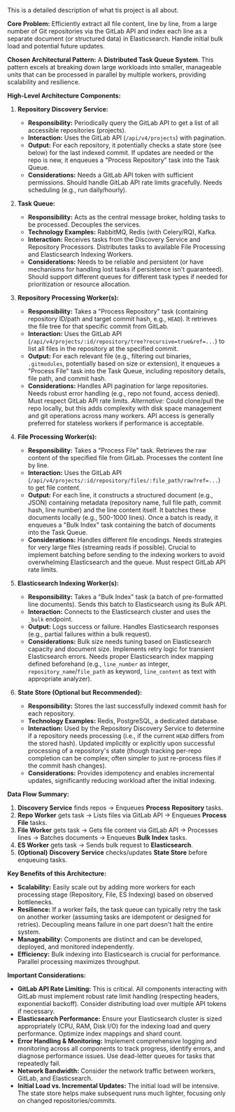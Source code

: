 This is a detailed description of what tis project is all about.

**Core Problem:** Efficiently extract all file content, line by line, from a large number of Git repositories via the GitLab API and index each line as a separate document (or structured data) in Elasticsearch. Handle initial bulk load and potential future updates.

**Chosen Architectural Pattern:** A **Distributed Task Queue System**. This pattern excels at breaking down large workloads into smaller, manageable units that can be processed in parallel by multiple workers, providing scalability and resilience.

**High-Level Architecture Components:**

1.  **Repository Discovery Service:**
    *   **Responsibility:** Periodically query the GitLab API to get a list of all accessible repositories (projects).
    *   **Interaction:** Uses the GitLab API (`/api/v4/projects`) with pagination.
    *   **Output:** For each repository, it potentially checks a state store (see below) for the last indexed commit. If updates are needed or the repo is new, it enqueues a "Process Repository" task into the Task Queue.
    *   **Considerations:** Needs a GitLab API token with sufficient permissions. Should handle GitLab API rate limits gracefully. Needs scheduling (e.g., run daily/hourly).

2.  **Task Queue:**
    *   **Responsibility:** Acts as the central message broker, holding tasks to be processed. Decouples the services.
    *   **Technology Examples:** RabbitMQ, Redis (with Celery/RQ), Kafka.
    *   **Interaction:** Receives tasks from the Discovery Service and Repository Processors. Distributes tasks to available File Processing and Elasticsearch Indexing Workers.
    *   **Considerations:** Needs to be reliable and persistent (or have mechanisms for handling lost tasks if persistence isn't guaranteed). Should support different queues for different task types if needed for prioritization or resource allocation.

3.  **Repository Processing Worker(s):**
    *   **Responsibility:** Takes a "Process Repository" task (containing repository ID/path and target commit hash, e.g., `HEAD`). It retrieves the file tree for that specific commit from GitLab.
    *   **Interaction:** Uses the GitLab API (`/api/v4/projects/:id/repository/tree?recursive=true&ref=...`) to list all files in the repository at the specified commit.
    *   **Output:** For each relevant file (e.g., filtering out binaries, `.gitmodules`, potentially based on size or extension), it enqueues a "Process File" task into the Task Queue, including repository details, file path, and commit hash.
    *   **Considerations:** Handles API pagination for large repositories. Needs robust error handling (e.g., repo not found, access denied). Must respect GitLab API rate limits. *Alternative:* Could clone/pull the repo locally, but this adds complexity with disk space management and git operations across many workers. API access is generally preferred for stateless workers if performance is acceptable.

4.  **File Processing Worker(s):**
    *   **Responsibility:** Takes a "Process File" task. Retrieves the raw content of the specified file from GitLab. Processes the content line by line.
    *   **Interaction:** Uses the GitLab API (`/api/v4/projects/:id/repository/files/:file_path/raw?ref=...`) to get file content.
    *   **Output:** For each line, it constructs a structured document (e.g., JSON) containing metadata (repository name, full file path, commit hash, line number) and the line content itself. It batches these documents locally (e.g., 500-1000 lines). Once a batch is ready, it enqueues a "Bulk Index" task containing the batch of documents into the Task Queue.
    *   **Considerations:** Handles different file encodings. Needs strategies for very large files (streaming reads if possible). Crucial to implement batching before sending to the indexing workers to avoid overwhelming Elasticsearch and the queue. Must respect GitLab API rate limits.

5.  **Elasticsearch Indexing Worker(s):**
    *   **Responsibility:** Takes a "Bulk Index" task (a batch of pre-formatted line documents). Sends this batch to Elasticsearch using its Bulk API.
    *   **Interaction:** Connects to the Elasticsearch cluster and uses the `_bulk` endpoint.
    *   **Output:** Logs success or failure. Handles Elasticsearch responses (e.g., partial failures within a bulk request).
    *   **Considerations:** Bulk size needs tuning based on Elasticsearch capacity and document size. Implements retry logic for transient Elasticsearch errors. Needs proper Elasticsearch index mapping defined beforehand (e.g., `line_number` as integer, `repository_name`/`file_path` as keyword, `line_content` as text with appropriate analyzer).

6.  **State Store (Optional but Recommended):**
    *   **Responsibility:** Stores the last successfully indexed commit hash for each repository.
    *   **Technology Examples:** Redis, PostgreSQL, a dedicated database.
    *   **Interaction:** Used by the Repository Discovery Service to determine if a repository needs processing (i.e., if the current `HEAD` differs from the stored hash). Updated implicitly or explicitly upon successful processing of a repository's state (though tracking per-repo completion can be complex; often simpler to just re-process files if the commit hash changes).
    *   **Considerations:** Provides idempotency and enables incremental updates, significantly reducing workload after the initial indexing.

**Data Flow Summary:**

1.  **Discovery Service** finds repos -> Enqueues **Process Repository** tasks.
2.  **Repo Worker** gets task -> Lists files via GitLab API -> Enqueues **Process File** tasks.
3.  **File Worker** gets task -> Gets file content via GitLab API -> Processes lines -> Batches documents -> Enqueues **Bulk Index** tasks.
4.  **ES Worker** gets task -> Sends bulk request to **Elasticsearch**.
5.  **(Optional)** **Discovery Service** checks/updates **State Store** before enqueuing tasks.

**Key Benefits of this Architecture:**

*   **Scalability:** Easily scale out by adding more workers for each processing stage (Repository, File, ES Indexing) based on observed bottlenecks.
*   **Resilience:** If a worker fails, the task queue can typically retry the task on another worker (assuming tasks are idempotent or designed for retries). Decoupling means failure in one part doesn't halt the entire system.
*   **Manageability:** Components are distinct and can be developed, deployed, and monitored independently.
*   **Efficiency:** Bulk indexing into Elasticsearch is crucial for performance. Parallel processing maximizes throughput.

**Important Considerations:**

*   **GitLab API Rate Limiting:** This is critical. All components interacting with GitLab must implement robust rate limit handling (respecting headers, exponential backoff). Consider distributing load over multiple API tokens if necessary.
*   **Elasticsearch Performance:** Ensure your Elasticsearch cluster is sized appropriately (CPU, RAM, Disk I/O) for the indexing load and query performance. Optimize index mappings and shard count.
*   **Error Handling & Monitoring:** Implement comprehensive logging and monitoring across all components to track progress, identify errors, and diagnose performance issues. Use dead-letter queues for tasks that repeatedly fail.
*   **Network Bandwidth:** Consider the network traffic between workers, GitLab, and Elasticsearch.
*   **Initial Load vs. Incremental Updates:** The initial load will be intensive. The state store helps make subsequent runs much lighter, focusing only on changed repositories/commits.
